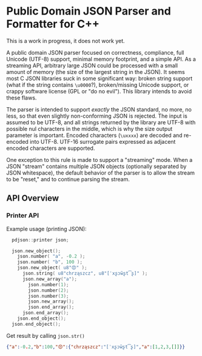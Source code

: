 # Public Domain JSON Parser and Formatter for C++

This is a work in progress, it does not work yet.

A public domain JSON parser focused on correctness,
compliance, full Unicode (UTF-8) support, minimal memory footprint,
and a simple API. As a streaming API, arbitrary large JSON could be
processed with a small amount of memory (the size of the largest
string in the JSON). It seems most C JSON libraries suck in some
significant way: broken string support (what if the string contains
`\u0000`?), broken/missing Unicode support, or crappy software license
(GPL or "do no evil"). This library intends to avoid these flaws.

The parser is intended to support *exactly* the JSON standard, no
more, no less, so that even slightly non-conforming JSON is rejected.
The input is assumed to be UTF-8, and all strings returned by the
library are UTF-8 with possible nul characters in the middle, which is
why the size output parameter is important. Encoded characters
(`\uxxxx`) are decoded and re-encoded into UTF-8. UTF-16 surrogate
pairs expressed as adjacent encoded characters are supported.

One exception to this rule is made to support a "streaming" mode. When
a JSON "stream" contains multiple JSON objects (optionally separated
by JSON whitespace), the default behavior of the parser is to allow
the stream to be "reset," and to continue parsing the stream.

## API Overview

### Printer API
Example usage (printing JSON):

```c++
  pdjson::printer json;

  json.new_object();
    json.number( "a", -0.2 );
    json.number( "b", 100 );
    json.new_object( u8"😍" );
      json.string( u8"chrząszcz", u8"[ˈxʂɔw̃ʂt͡ʂ]" );
      json.new_array("a");
        json.number(1);
        json.number(2);
        json.number(3);
        json.new_array();
        json.end_array();
      json.end_array();
    json.end_object();
  json.end_object();
```

Get result by calling `json.str()`

```json
{"a":-0.2,"b":100,"😍":{"chrząszcz":"[ˈxʂɔw̃ʂt͡ʂ]","a":[1,2,3,[]]}}
```
